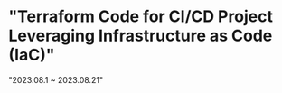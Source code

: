 # "Terraform Code for CI/CD Project Leveraging Infrastructure as Code (IaC)"
"2023.08.1 ~ 2023.08.21"
